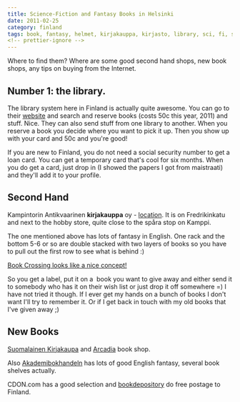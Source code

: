 ```yaml
---
title: Science-Fiction and Fantasy Books in Helsinki
date: 2011-02-25
category: finland
tags: book, fantasy, helmet, kirjakauppa, kirjasto, library, sci, fi, second, hand
<!-- prettier-ignore -->
---
```


Where to find them? Where are some good second hand shops, new book shops, any
tips on buying from the Internet.

## Number 1: **the library.**

The library system here in Finland is actually quite awesome. You can go to
their [website](http://helmet.fi "helmet") and search and reserve books (costs
50c this year, 2011) and stuff. Nice. They can also send stuff from one library
to another. When you reserve a book you decide where you want to pick it up.
Then you show up with your card and 50c and you're good!

If you are new to Finland, you do not need a social security number to get a
loan card. You can get a temporary card that's cool for six months. When you do
get a card, just drop in (I showed the papers I got from maistraati) and they'll
add it to your profile.

## Second Hand

Kampintorin Antikvaarinen **kirjakauppa** oy -
[location](http://goo.gl/maps/156O "kampintorin antikvaarinen google maps"). It
is on Fredrikinkatu and next to the hobby store, quite close to the spåra stop
on Kamppi.

The one mentioned above has lots of fantasy in English. One rack and the bottom
5-6 or so are double stacked with two layers of books so you have to pull out
the first row to see what is behind :)

[Book Crossing looks like a nice concept!](http://www.bookcrossing.com "book crossing")

So you get a label, put it on a  book you want to give away and either send it
to somebody who has it on their wish list or just drop it off somewhere =) I
have not tried it though. If I ever get my hands on a bunch of books I don't
want I'll try to remember it. Or if I get back in touch with my old books that
I've given away ;)

## New Books

[Suomalainen Kirjakaupa](http://www.suomalainen.com/ "suomalainen kirjakauppa")
and [Arcadia](http://www.arkadiabookshop.fi "arcadia") book shop.

Also
[Akademibokhandeln](http://www.akateeminenkirjakauppa.fi "akateeminen kirjakauppoa")
has lots of good English fantasy, several book shelves actually.

CDON.com has a good selection and
[bookdepository](http://www.bookdepository.co.uk/ "book despository") do free
postage to Finland.
